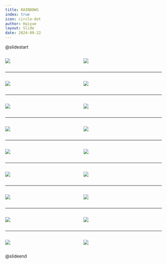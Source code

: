 ```yaml
---
title: RAINBOWS
index: true
icon: circle-dot
author: Haiyue
layout: Slide
date: 2024-09-22
---
```

 
@slidestart

<div style="display:flex">
<div style="flex:1">

![](https://raw.githubusercontent.com/yclord/reading/refs/heads/master/english/Level-P/RAINBOWS/001.webp)
</div>
<div style="flex:1">

![](https://raw.githubusercontent.com/yclord/reading/refs/heads/master/english/Level-P/RAINBOWS/002.webp)
</div>
</div>

---

<div style="display:flex">
<div style="flex:1">

![](https://raw.githubusercontent.com/yclord/reading/refs/heads/master/english/Level-P/RAINBOWS/003.webp)
</div>
<div style="flex:1">

![](https://raw.githubusercontent.com/yclord/reading/refs/heads/master/english/Level-P/RAINBOWS/004.webp)
</div>
</div>

---

<div style="display:flex">
<div style="flex:1">

![](https://raw.githubusercontent.com/yclord/reading/refs/heads/master/english/Level-P/RAINBOWS/005.webp)
</div>
<div style="flex:1">

![](https://raw.githubusercontent.com/yclord/reading/refs/heads/master/english/Level-P/RAINBOWS/006.webp)
</div>
</div>

---

<div style="display:flex">
<div style="flex:1">

![](https://raw.githubusercontent.com/yclord/reading/refs/heads/master/english/Level-P/RAINBOWS/007.webp)
</div>
<div style="flex:1">

![](https://raw.githubusercontent.com/yclord/reading/refs/heads/master/english/Level-P/RAINBOWS/008.webp)
</div>
</div>

---

<div style="display:flex">
<div style="flex:1">

![](https://raw.githubusercontent.com/yclord/reading/refs/heads/master/english/Level-P/RAINBOWS/009.webp)
</div>
<div style="flex:1">

![](https://raw.githubusercontent.com/yclord/reading/refs/heads/master/english/Level-P/RAINBOWS/010.webp)
</div>
</div>

---

<div style="display:flex">
<div style="flex:1">

![](https://raw.githubusercontent.com/yclord/reading/refs/heads/master/english/Level-P/RAINBOWS/011.webp)
</div>
<div style="flex:1">

![](https://raw.githubusercontent.com/yclord/reading/refs/heads/master/english/Level-P/RAINBOWS/012.webp)
</div>
</div>

---

<div style="display:flex">
<div style="flex:1">

![](https://raw.githubusercontent.com/yclord/reading/refs/heads/master/english/Level-P/RAINBOWS/013.webp)
</div>
<div style="flex:1">

![](https://raw.githubusercontent.com/yclord/reading/refs/heads/master/english/Level-P/RAINBOWS/014.webp)
</div>
</div>

---

<div style="display:flex">
<div style="flex:1">

![](https://raw.githubusercontent.com/yclord/reading/refs/heads/master/english/Level-P/RAINBOWS/015.webp)
</div>
<div style="flex:1">

![](https://raw.githubusercontent.com/yclord/reading/refs/heads/master/english/Level-P/RAINBOWS/016.webp)
</div>
</div>

---

<div style="display:flex">
<div style="flex:1">

![](https://raw.githubusercontent.com/yclord/reading/refs/heads/master/english/Level-P/RAINBOWS/017.webp)
</div>
<div style="flex:1">

![](https://raw.githubusercontent.com/yclord/reading/refs/heads/master/english/Level-P/RAINBOWS/018.webp)
</div>
</div>

@slideend